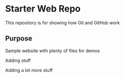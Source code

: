 # Starter Web Repo

This repository is for showing how Git and GitHub work

## Purpose

Sample website with plenty of files for demos

Adding stuff

Adding a lot more stuff